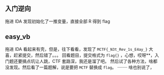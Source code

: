 ## 入门逆向
拖进 IDA 发现初始化了一推变量，直接全部 R 得到 flag
##  easy_vb
拖进 IDA 看起来有壳，但是，往下看看，发现了 `MCTF{_N3t_Rev_1s_E4ay_}` 大喜，赶紧提交，然后错了。。。
回看题目，提交格式为 `flag{}` ，心想，哎呀**，入门题还要搞点坑让人跳，CTF 套路深，我还是溜了吧。
然后试了各种方法，啥都没发现。然后看了一篇题解，说是要把 `MCTF` 替换成 `flag`。
········
啥也别说了，
<!--stackedit_data:
eyJoaXN0b3J5IjpbOTAxNzc5NTUyXX0=
-->